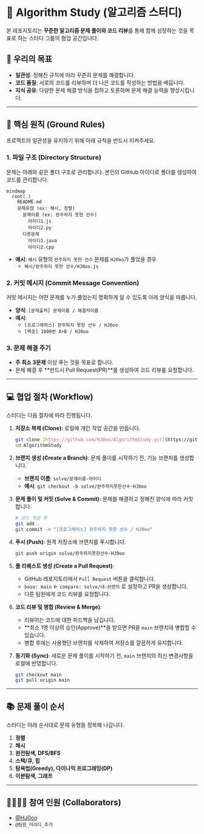 ﻿# 🚀 Algorithm Study (알고리즘 스터디)

본 레포지토리는 **꾸준한 알고리즘 문제 풀이와 코드 리뷰**를 통해 함께 성장하는 것을 목표로 하는 스터디 그룹의 협업 공간입니다.

## 🎯 우리의 목표

* **일관성**: 정해진 규칙에 따라 꾸준히 문제를 해결합니다.
* **코드 품질**: 서로의 코드를 리뷰하며 더 나은 코드를 작성하는 방법을 배웁니다.
* **지식 공유**: 다양한 문제 해결 방식을 접하고 토론하며 문제 해결 능력을 향상시킵니다.

***

## 📌 핵심 원칙 (Ground Rules)

프로젝트의 일관성을 유지하기 위해 아래 규칙을 반드시 지켜주세요.

### 1. 파일 구조 (Directory Structure)

문제는 아래와 같은 폴더 구조로 관리합니다. 본인의 GitHub 아이디로 폴더를 생성하여 코드를 관리합니다.

```mermaid
mindmap
  root(.)
    README.md
    문제유형 (ex: 해시, 정렬)
      문제이름 (ex: 완주하지 못한 선수)
        아이디1.js
        아이디2.py
      다른문제
        아이디1.java
        아이디2.cpp
```


* **예시**: `해시` 유형의 `완주하지 못한 선수` 문제를 `HJ0oo`가 풀었을 경우
    * `해시/완주하지 못한 선수/HJ0oo.js`

### 2. 커밋 메시지 (Commit Message Convention)

커밋 메시지는 어떤 문제를 누가 풀었는지 명확하게 알 수 있도록 아래 양식을 따릅니다.

* **양식**: `[문제출처] 문제이름 / 해결자이름`
* **예시**:
    * `[프로그래머스] 완주하지 못한 선수 / HJ0oo`
    * `[백준] 1000번 A+B / HJ0oo`

### 3. 문제 해결 주기

* **주 최소 3문제** 이상 푸는 것을 목표로 합니다.
* 문제 해결 후 **반드시 Pull Request(PR)**를 생성하여 코드 리뷰를 요청합니다.

***

## 💻 협업 절차 (Workflow)

스터디는 다음 절차에 따라 진행됩니다.

1.  **저장소 복제 (Clone)**: 로컬에 개인 작업 공간을 만듭니다.
    ```bash
    git clone [https://github.com/HJ0oo/AlgorithmStudy.git](https://github.com/HJ0oo/AlgorithmStudy.git)
    cd AlgorithmStudy
    ```

2.  **브랜치 생성 (Create a Branch)**: 문제 풀이를 시작하기 전, 기능 브랜치를 생성합니다.
    * **브랜치 이름**: `solve/문제이름-아이디`
    * **예시**: `git checkout -b solve/완주하지못한선수-HJ0oo`

3.  **문제 풀이 및 커밋 (Solve & Commit)**: 문제를 해결하고 정해진 양식에 따라 커밋합니다.
    ```bash
    # 코드 작성 후
    git add .
    git commit -m "[프로그래머스] 완주하지 못한 선수 / HJ0oo"
    ```

4.  **푸시 (Push)**: 원격 저장소에 브랜치를 푸시합니다.
    ```bash
    git push origin solve/완주하지못한선수-HJ0oo
    ```

5.  **풀 리퀘스트 생성 (Create a Pull Request)**:
    * GitHub 레포지토리에서 `Pull Request` 버튼을 클릭합니다.
    * `base: main` ← `compare: solve/내-브랜치` 로 설정하고 PR을 생성합니다.
    * 다른 팀원에게 코드 리뷰를 요청합니다.

6.  **코드 리뷰 및 병합 (Review & Merge)**:
    * 리뷰어는 코드에 대한 피드백을 남깁니다.
    * **최소 1명 이상의 승인(Approve)**을 받으면 PR을 `main` 브랜치에 병합할 수 있습니다.
    * 병합 후에는 사용했던 브랜치를 삭제하여 저장소를 깔끔하게 유지합니다.

7.  **동기화 (Sync)**: 새로운 문제 풀이를 시작하기 전, `main` 브랜치의 최신 변경사항을 로컬에 반영합니다.
    ```bash
    git checkout main
    git pull origin main
    ```

***

## 📚 문제 풀이 순서

스터디는 아래 순서대로 문제 유형을 정복해 나갑니다.

1.  **정렬**
2.  **해시**
3.  **완전탐색, DFS/BFS**
4.  **스택/큐, 힙**
5.  **탐욕법(Greedy), 다이나믹 프로그래밍(DP)**
6.  **이분탐색, 그래프**

***

## 👨‍👩‍👧‍👦 참여 인원 (Collaborators)

* [@HJ0oo](https://github.com/HJ0oo)
* `@팀원_아이디_추가`